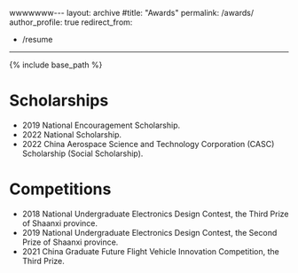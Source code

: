 wwwwwww---
layout: archive
#title: "Awards"
permalink: /awards/
author_profile: true
redirect_from:
  - /resume
---

{% include base_path %}

Scholarships
======
* 2019 National Encouragement Scholarship.
* 2022 National Scholarship.
* 2022 China Aerospace Science and Technology Corporation (CASC) Scholarship (Social Scholarship).

Competitions
======

* 2018 National Undergraduate Electronics Design Contest, the Third Prize of Shaanxi province.
* 2019 National Undergraduate Electronics Design Contest, the Second Prize of Shaanxi province.
* 2021 China Graduate Future Flight Vehicle Innovation Competition, the Third Prize.

